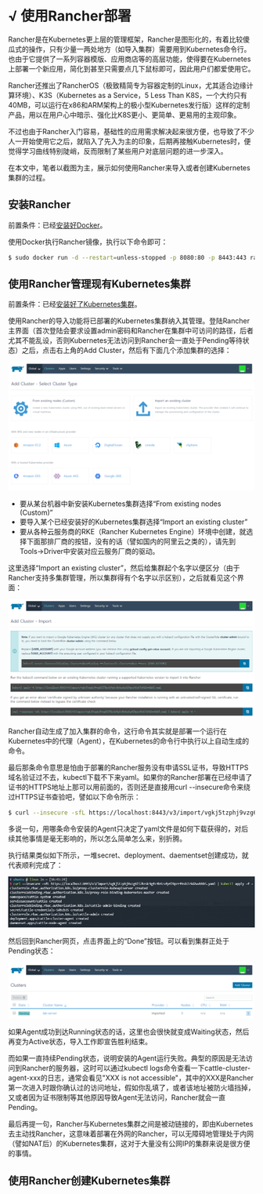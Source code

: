 # √ 使用Rancher部署

Rancher是在Kubernetes更上层的管理框架，Rancher是图形化的，有着比较傻瓜式的操作，只有少量一两处地方（如导入集群）需要用到Kubernetes命令行。也由于它提供了一系列容器模版、应用商店等的高层功能，使得要在Kubernetes上部署一个新应用，简化到甚至只需要点几下鼠标即可，因此用户们都爱使用它。

Rancher还推出了RancherOS（极致精简专为容器定制的Linux，尤其适合边缘计算环境）、K3S（Kubernetes as a Service，5 Less Than K8S，一个大约只有40MB，可以运行在x86和ARM架构上的极小型Kubernetes发行版）这样的定制产品，用以在用户心中暗示、强化比K8S更小、更简单、更易用的主观印象。

不过也由于Rancher入门容易，基础性的应用需求解决起来很方便，也导致了不少人一开始使用它之后，就陷入了先入为主的印象，后期再接触Kubernetes时，便觉得学习曲线特别陡峭，反而限制了某些用户对底层问题的进一步深入。

在本文中，笔者以截图为主，展示如何使用Rancher来导入或者创建Kubernetes集群的过程。

## 安装Rancher

前置条件：已经[安装好Docker](../setup-docker.md)。

使用Docker执行Rancher镜像，执行以下命令即可：

```bash
$ sudo docker run -d --restart=unless-stopped -p 8080:80 -p 8443:443 rancher/rancher
```

## 使用Rancher管理现有Kubernetes集群

前置条件：已经[安装好了Kubernetes集群](setup-kubeadm.md)。

使用Rancher的导入功能将已部署的Kubernetes集群纳入其管理。登陆Rancher主界面（首次登陆会要求设置admin密码和Rancher在集群中可访问的路径，后者尤其不能乱设，否则Kubernetes无法访问到Rancher会一直处于Pending等待状态）之后，点击右上角的Add Cluster，然后有下面几个添加集群的选择：

![](./images/rancher-add-cluster.png)

* 要从某台机器中新安装Kubernetes集群选择“From existing nodes \(Custom\)”
* 要导入某个已经安装好的Kubernetes集群选择“Import an existing cluster”
* 要从各种云服务商的RKE（Rancher Kubernetes Engine）环境中创建，就选择下面那排厂商的按钮，没有的话（譬如国内的阿里云之类的），请先到Tools-&gt;Driver中安装对应云服务厂商的驱动。

这里选择“Import an existing cluster”，然后给集群起个名字以便区分（由于Rancher支持多集群管理，所以集群得有个名字以示区别），之后就看见这个界面：

![](./images/rancher-import-cluster.png)

Rancher自动生成了加入集群的命令，这行命令其实就是部署一个运行在Kubernetes中的代理（Agent），在Kubernetes的命令行中执行以上自动生成的命令。

最后那条命令意思是怕由于部署的Rancher服务没有申请SSL证书，导致HTTPS域名验证过不去，kubectl下载不下来yaml。如果你的Rancher部署在已经申请了证书的HTTPS地址上那可以用前面的，否则还是直接用curl --insecure命令来绕过HTTPS证书查验吧，譬如以下命令所示：

```bash
$ curl --insecure -sfL https://localhost:8443/v3/import/vgkj5tzphj9vzg6l57krdc9gfc4b4zsfp4l9prrf6sb7z9d2wvbhb5.yaml | kubectl apply -f -
```

多说一句，用哪条命令安装的Agent只决定了yaml文件是如何下载获得的，对后续其他事情是毫无影响的，所以怎么简单怎么来，别折腾。

执行结果类似如下所示，一堆secret、deployment、daementset创建成功，就代表顺利完成了：

![](./images/rancher-import-command.png)

然后回到Rancher网页，点击界面上的“Done”按钮。可以看到集群正处于Pending状态：

![](./images/rancher-import-pendding.png)

如果Agent成功到达Running状态的话，这里也会很快就变成Waiting状态，然后再变为Active状态，导入工作即宣告胜利结束。

而如果一直持续Pending状态，说明安装的Agent运行失败。典型的原因是无法访问到Rancher的服务器，这时可以通过kubectl logs命令查看一下cattle-cluster-agent-xxx的日志，通常会看见"XXX is not accessible"，其中的XXX是Rancher第一次进入时跟你确认过的访问地址，假如你乱填了，或者该地址被防火墙挡掉，又或者因为证书限制等其他原因导致Agent无法访问，Rancher就会一直Pending。

最后再提一句，Rancher与Kubernetes集群之间是被动链接的，即由Kubernetes去主动找Rancher，这意味着部署在外网的Rancher，可以无障碍地管理处于内网（譬如NAT后）的Kubernetes集群，这对于大量没有公网IP的集群来说是很方便的事情。

## 使用Rancher创建Kubernetes集群


